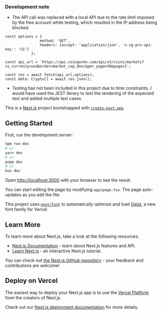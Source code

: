 ### Development note

- The API call was replaced with a local API due to the rate limit imposed by the free account white testing, which resulted in the IP address being blocked.

```
const options = {
                method: 'GET',
                headers: {accept: 'application/json', 'x-cg-pro-api-key': 'CG'}
            };

const api_url = 'https://api.coingecko.com/api/v3/coins/markets?vs_currency=usd&order=market_cap_desc&per_page=50&page=1';

const res = await fetch(api_url,options);
const data: Crypto[] = await res.json();
```

- Testing has not been included in this project due to time constraints. I would have used the JEST library to test the rendering of the expected text and added multiple test cases.

This is a [Next.js](https://nextjs.org) project bootstrapped with [`create-next-app`](https://nextjs.org/docs/app/api-reference/cli/create-next-app).

## Getting Started

First, run the development server:

```bash
npm run dev
# or
yarn dev
# or
pnpm dev
# or
bun dev
```

Open [http://localhost:3000](http://localhost:3000) with your browser to see the result.

You can start editing the page by modifying `app/page.tsx`. The page auto-updates as you edit the file.

This project uses [`next/font`](https://nextjs.org/docs/app/building-your-application/optimizing/fonts) to automatically optimize and load [Geist](https://vercel.com/font), a new font family for Vercel.

## Learn More

To learn more about Next.js, take a look at the following resources:

- [Next.js Documentation](https://nextjs.org/docs) - learn about Next.js features and API.
- [Learn Next.js](https://nextjs.org/learn) - an interactive Next.js tutorial.

You can check out [the Next.js GitHub repository](https://github.com/vercel/next.js) - your feedback and contributions are welcome!

## Deploy on Vercel

The easiest way to deploy your Next.js app is to use the [Vercel Platform](https://vercel.com/new?utm_medium=default-template&filter=next.js&utm_source=create-next-app&utm_campaign=create-next-app-readme) from the creators of Next.js.

Check out our [Next.js deployment documentation](https://nextjs.org/docs/app/building-your-application/deploying) for more details.
